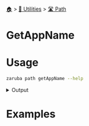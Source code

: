 <!--startTocHeader-->
[🏠](../../README.md) > [🔧 Utilities](../README.md) > [🛣️ Path](README.md)
# GetAppName
<!--endTocHeader-->

# Usage


```bash
zaruba path getAppName --help
```
 
<details>
<summary>Output</summary>
 
```````
Get default app name based on location or image name

Usage:
  zaruba path getAppName <string> [flags]

Aliases:
  getAppName, getServiceName

Flags:
  -h, --help   help for getAppName
```````
</details>


# Examples



<!--startTocSubtopic-->

<!--endTocSubtopic-->